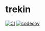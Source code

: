 # trekin
[![CI](https://github.com/korosuke613/trekin/workflows/CI/badge.svg)](https://github.com/korosuke613/trekin/actions?query=workflow%3ACI) [![codecov](https://codecov.io/gh/korosuke613/trekin/branch/master/graph/badge.svg?token=5lTvndP77g)](https://codecov.io/gh/korosuke613/trekin)

